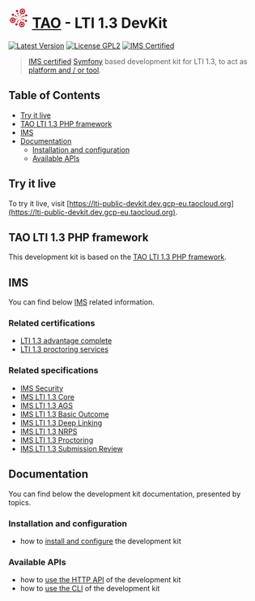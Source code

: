# <img src="doc/images/logo/logo.png" width="40" height="40"> [TAO](https://www.taotesting.com/) - LTI 1.3 DevKit

[![Latest Version](https://img.shields.io/github/tag/oat-sa/demo-lti1p3.svg?style=flat&label=release)](https://github.com/oat-sa/demo-lti1p3/tags)
[![License GPL2](http://img.shields.io/badge/licence-GPL%202.0-blue.svg)](http://www.gnu.org/licenses/gpl-2.0.html)
[![IMS Certified](https://img.shields.io/badge/IMS-certified-brightgreen)](https://site.imsglobal.org/certifications/open-assessment-technologies-sa/tao-lti-13-devkit)

> [IMS certified](https://site.imsglobal.org/certifications/open-assessment-technologies-sa/tao-lti-13-devkit) [Symfony](https://symfony.com/) based development kit for LTI 1.3, to act as [platform and / or tool](http://www.imsglobal.org/spec/lti/v1p3/#platforms-and-tools-0).

## Table of Contents

- [Try it live](#try-it-live)
- [TAO LTI 1.3 PHP framework](#tao-lti-13-php-framework)
- [IMS](#ims)
- [Documentation](#documentation)
    - [Installation and configuration](#installation-and-configuration)
    - [Available APIs](#available-apis)

## Try it live
 
To try it live, visit [https://lti-public-devkit.dev.gcp-eu.taocloud.org](https://lti-public-devkit.dev.gcp-eu.taocloud.org).

## TAO LTI 1.3 PHP framework

This development kit is based on the [TAO LTI 1.3 PHP framework](https://oat-sa.github.io/doc-lti1p3/).

## IMS

You can find below [IMS](https://www.imsglobal.org/) related information.

### Related certifications

- [LTI 1.3 advantage complete](https://site.imsglobal.org/certifications/open-assessment-technologies-sa/tao-lti-13-devkit)
- [LTI 1.3 proctoring services](https://site.imsglobal.org/certifications/open-assessment-technologies-sa/tao-lti-13-devkit)

### Related specifications

- [IMS Security](https://www.imsglobal.org/spec/security/v1p0)
- [IMS LTI 1.3 Core](http://www.imsglobal.org/spec/lti/v1p3)
- [IMS LTI 1.3 AGS](https://www.imsglobal.org/spec/lti-ags/v2p0)
- [IMS LTI 1.3 Basic Outcome](https://www.imsglobal.org/spec/lti-bo/v1p1)
- [IMS LTI 1.3 Deep Linking](https://www.imsglobal.org/spec/lti-dl/v2p0)
- [IMS LTI 1.3 NRPS](https://www.imsglobal.org/spec/lti-nrps/v2p0)
- [IMS LTI 1.3 Proctoring](https://www.imsglobal.org/spec/proctoring/v1p0)
- [IMS LTI 1.3 Submission Review](https://www.imsglobal.org/spec/lti-sr/v1p0)

## Documentation

You can find below the development kit documentation, presented by topics.

### Installation and configuration

- how to [install and configure](doc/installation.md) the development kit

### Available APIs

- how to [use the HTTP API](doc/api.md) of the development kit
- how to [use the CLI](doc/cli.md) of the development kit
